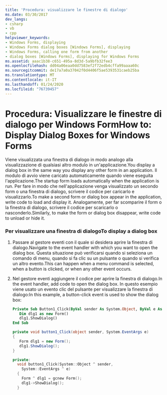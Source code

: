 ```yaml
---
title: 'Procedura: visualizzare le finestre di dialogo'
ms.date: 03/30/2017
dev_langs:
- csharp
- vb
- cpp
helpviewer_keywords:
- Windows Forms, displaying
- Windows Forms dialog boxes [Windows Forms], displaying
- Windows Forms, calling one form from another
- dialog boxes [Windows Forms], displaying for Windows Forms
ms.assetid: aaac1b38-c651-495a-8d3d-5a9bfb32fee3
ms.openlocfilehash: dd04a06eaa0dd7583ef2f72edb4cffa99aaaa60c
ms.sourcegitcommit: de17a7a0a37042f0d4406f5ae5393531caeb25ba
ms.translationtype: MT
ms.contentlocale: it-IT
ms.lasthandoff: 01/24/2020
ms.locfileid: "76739457"
---
```

# <a name="how-to-display-dialog-boxes-for-windows-forms"></a><span data-ttu-id="66dca-102">Procedura: Visualizzare le finestre di dialogo per Windows Form</span><span class="sxs-lookup"><span data-stu-id="66dca-102">How to: Display Dialog Boxes for Windows Forms</span></span>
<span data-ttu-id="66dca-103">Viene visualizzata una finestra di dialogo in modo analogo alla visualizzazione di qualsiasi altro modulo in un'applicazione.</span><span class="sxs-lookup"><span data-stu-id="66dca-103">You display a dialog box in the same way you display any other form in an application.</span></span> <span data-ttu-id="66dca-104">Il modulo di avvio viene caricato automaticamente quando viene eseguita l'applicazione.</span><span class="sxs-lookup"><span data-stu-id="66dca-104">The startup form loads automatically when the application is run.</span></span> <span data-ttu-id="66dca-105">Per fare in modo che nell'applicazione venga visualizzato un secondo form o una finestra di dialogo, scrivere il codice per caricarlo e visualizzarlo.</span><span class="sxs-lookup"><span data-stu-id="66dca-105">To make a second form or dialog box appear in the application, write code to load and display it.</span></span> <span data-ttu-id="66dca-106">Analogamente, per far scomparire il form o la finestra di dialogo, scrivere il codice per scaricarlo o nasconderlo.</span><span class="sxs-lookup"><span data-stu-id="66dca-106">Similarly, to make the form or dialog box disappear, write code to unload or hide it.</span></span>  
  
### <a name="to-display-a-dialog-box"></a><span data-ttu-id="66dca-107">Per visualizzare una finestra di dialogo</span><span class="sxs-lookup"><span data-stu-id="66dca-107">To display a dialog box</span></span>  
  
1. <span data-ttu-id="66dca-108">Passare al gestore eventi con il quale si desidera aprire la finestra di dialogo.</span><span class="sxs-lookup"><span data-stu-id="66dca-108">Navigate to the event handler with which you want to open the dialog box.</span></span> <span data-ttu-id="66dca-109">Questa situazione può verificarsi quando si seleziona un comando di menu, quando si fa clic su un pulsante o quando si verifica un altro evento.</span><span class="sxs-lookup"><span data-stu-id="66dca-109">This can happen when a menu command is selected, when a button is clicked, or when any other event occurs.</span></span>  
  
2. <span data-ttu-id="66dca-110">Nel gestore eventi aggiungere il codice per aprire la finestra di dialogo.</span><span class="sxs-lookup"><span data-stu-id="66dca-110">In the event handler, add code to open the dialog box.</span></span> <span data-ttu-id="66dca-111">In questo esempio viene usato un evento clic del pulsante per visualizzare la finestra di dialogo:</span><span class="sxs-lookup"><span data-stu-id="66dca-111">In this example, a button-click event is used to show the dialog box:</span></span>  
  
    ```vb  
    Private Sub Button1_Click(ByVal sender As System.Object, ByVal e As System.EventArgs) Handles Button1.Click  
       Dim dlg1 as new Form()  
       dlg1.ShowDialog()  
    End Sub  
    ```  
  
    ```csharp  
    private void button1_Click(object sender, System.EventArgs e)   
    {  
       Form dlg1 = new Form();  
       dlg1.ShowDialog();  
    }  
    ```  
  
    ```cpp  
    private:   
      void button1_Click(System::Object ^ sender,  
        System::EventArgs ^ e)  
      {  
        Form ^ dlg1 = gcnew Form();  
        dlg1->ShowDialog();  
      }  
    ```
